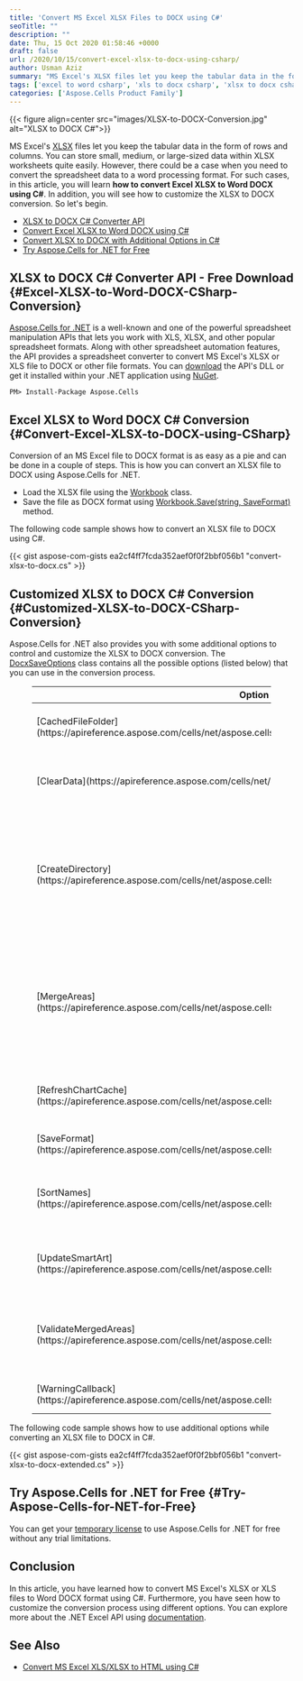 ```yaml
---
title: 'Convert MS Excel XLSX Files to DOCX using C#'
seoTitle: ""
description: ""
date: Thu, 15 Oct 2020 01:58:46 +0000
draft: false
url: /2020/10/15/convert-excel-xlsx-to-docx-using-csharp/
author: Usman Aziz
summary: "MS Excel's XLSX files let you keep the tabular data in the form of rows and columns. You can store small, medium, or large-sized data within XLSX worksheets quite easily. However, there could be a case when you need to convert the spreadsheet data to a word processing format. For such cases, in this article, you will learn how to convert Excel XLSX to DOCX using C#. In addition, you will see how to customize the XLSX to DOCX conversion. So let's begin."
tags: ['excel to word csharp', 'xls to docx csharp', 'xlsx to docx csharp']
categories: ['Aspose.Cells Product Family']
---
```




{{< figure align=center src="images/XLSX-to-DOCX-Conversion.jpg" alt="XLSX to DOCX C#">}}


MS Excel's [XLSX][1] files let you keep the tabular data in the form of rows and columns. You can store small, medium, or large-sized data within XLSX worksheets quite easily. However, there could be a case when you need to convert the spreadsheet data to a word processing format. For such cases, in this article, you will learn **how to convert Excel XLSX to Word DOCX using C#**. In addition, you will see how to customize the XLSX to DOCX conversion. So let's begin.

*   [XLSX to DOCX C# Converter API][2]
*   [Convert Excel XLSX to Word DOCX using C#][3]
*   [Convert XLSX to DOCX with Additional Options in C#][4]
*   [Try Aspose.Cells for .NET for Free][5]

## XLSX to DOCX C# Converter API - Free Download {#Excel-XLSX-to-Word-DOCX-CSharp-Conversion}

[Aspose.Cells for .NET][6] is a well-known and one of the powerful spreadsheet manipulation APIs that lets you work with XLS, XLSX, and other popular spreadsheet formats. Along with other spreadsheet automation features, the API provides a spreadsheet converter to convert MS Excel's XLSX or XLS file to DOCX or other file formats. You can [download][7] the API's DLL or get it installed within your .NET application using [NuGet][8].

```
PM> Install-Package Aspose.Cells
```

## Excel XLSX to Word DOCX C# Conversion {#Convert-Excel-XLSX-to-DOCX-using-CSharp}

Conversion of an MS Excel file to DOCX format is as easy as a pie and can be done in a couple of steps. This is how you can convert an XLSX file to DOCX using Aspose.Cells for .NET.

*   Load the XLSX file using the [Workbook][9] class.
*   Save the file as DOCX format using [Workbook.Save(string, SaveFormat)][10] method.

The following code sample shows how to convert an XLSX file to DOCX using C#.

{{< gist aspose-com-gists ea2cf4ff7fcda352aef0f0f2bbf056b1 "convert-xlsx-to-docx.cs" >}}

## Customized XLSX to DOCX C# Conversion {#Customized-XLSX-to-DOCX-CSharp-Conversion}

Aspose.Cells for .NET also provides you with some additional options to control and customize the XLSX to DOCX conversion. The [DocxSaveOptions][11] class contains all the possible options (listed below) that you can use in the conversion process.

<figure id="propertyList" class="wp-block-table is-style-stripes"><table><thead><tr><th>Option</th><th>Description</th></tr></thead><tbody><tr><td>[CachedFileFolder](https://apireference.aspose.com/cells/net/aspose.cells/saveoptions/properties/cachedfilefolder)</td><td>The cache folder to store some large data.</td></tr><tr><td>[ClearData](https://apireference.aspose.com/cells/net/aspose.cells/saveoptions/properties/cleardata)</td><td>Make the workbook empty after saving the file.</td></tr><tr><td>[CreateDirectory](https://apireference.aspose.com/cells/net/aspose.cells/saveoptions/properties/createdirectory)</td><td>If true and the directory does not exist, the directory will be automatically created before saving the file.</td></tr><tr><td>[MergeAreas](https://apireference.aspose.com/cells/net/aspose.cells/saveoptions/properties/mergeareas)</td><td>Indicates whether to merge the areas of conditional formatting and validation before saving the file.</td></tr><tr><td>[RefreshChartCache](https://apireference.aspose.com/cells/net/aspose.cells/saveoptions/properties/refreshchartcache)</td><td>Indicates whether refreshing chart cache data.</td></tr><tr><td>[SaveFormat](https://apireference.aspose.com/cells/net/aspose.cells/saveoptions/properties/saveformat)</td><td>Gets the save file format.</td></tr><tr><td>[SortNames](https://apireference.aspose.com/cells/net/aspose.cells/saveoptions/properties/sortnames)</td><td>Indicates whether to sort defined names before saving files.</td></tr><tr><td>[UpdateSmartArt](https://apireference.aspose.com/cells/net/aspose.cells/saveoptions/properties/updatesmartart)</td><td>Indicates whether to update the smart art setting.</td></tr><tr><td>[ValidateMergedAreas](https://apireference.aspose.com/cells/net/aspose.cells/saveoptions/properties/validatemergedareas)</td><td>Indicates whether validate merged cells before saving the file.</td></tr><tr><td>[WarningCallback](https://apireference.aspose.com/cells/net/aspose.cells/saveoptions/properties/warningcallback)</td><td>Gets or sets warning callback.</td></tr></tbody></table></figure>

The following code sample shows how to use additional options while converting an XLSX file to DOCX in C#.

{{< gist aspose-com-gists ea2cf4ff7fcda352aef0f0f2bbf056b1 "convert-xlsx-to-docx-extended.cs" >}}

## Try Aspose.Cells for .NET for Free {#Try-Aspose-Cells-for-NET-for-Free}

You can get your [temporary license][12] to use Aspose.Cells for .NET for free without any trial limitations.

## Conclusion

In this article, you have learned how to convert MS Excel's XLSX or XLS files to Word DOCX format using C#. Furthermore, you have seen how to customize the conversion process using different options. You can explore more about the .NET Excel API using [documentation][13].

## See Also

*   [Convert MS Excel XLS/XLSX to HTML using C#][14]




[1]: https://docs.fileformat.com/spreadsheet/xlsx/
[2]: #Excel-XLSX-to-Word-DOCX-CSharp-Conversion
[3]: #Convert-Excel-XLSX-to-DOCX-using-CSharp
[4]: #Customized-XLSX-to-DOCX-CSharp-Conversion
[5]: #Try-Aspose-Cells-for-NET-for-Free
[6]: https://products.aspose.com/cells
[7]: https://downloads.aspose.com/cells/net
[8]: https://nuget.org/packages/Aspose.Cells
[9]: https://apireference.aspose.com/cells/net/aspose.cells/workbook
[10]: https://apireference.aspose.com/cells/net/aspose.cells/workbook/methods/save
[11]: https://apireference.aspose.com/cells/net/aspose.cells/docxsaveoptions
[12]: https://purchase.aspose.com/temporary-license
[13]: https://docs.aspose.com/cells/net/developer-guide/
[14]: https://blog.aspose.com/2020/10/07/convert-excel-xls-xlsx-to-html-csharp/





